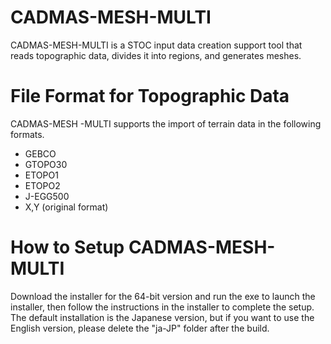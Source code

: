 # CADMAS-MESH-MULTI
CADMAS-MESH-MULTI is a STOC input data creation support tool that reads topographic data, divides it into regions, and generates meshes.
# File Format for Topographic Data
CADMAS-MESH -MULTI supports the import of terrain data in the following formats.
+ GEBCO
+ GTOPO30
+ ETOPO1
+ ETOPO2
+ J-EGG500
+ X,Y (original format)
# How to Setup CADMAS-MESH-MULTI
Download the installer for the 64-bit version and run the exe to launch the installer, then follow the instructions in the installer to complete the setup.
The default installation is the Japanese version, but if you want to use the English version, please delete the "ja-JP" folder after the build.
